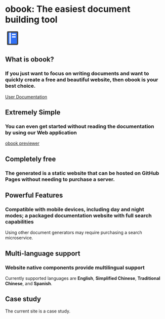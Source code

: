 # obook: The easiest document building tool

<!--desc: A very easiest and easy-to-use document site generation tool, you can even use it without reading the documentation.-->

<l-m src="https://cdn.jsdelivr.net/npm/obook@2.1.32/blocks/simp-block.html"></l-m>

<simp-block>

<img src="../publics/logo.svg" class="logo" />

## What is obook?

### If you just want to focus on writing documents and want to quickly create a free and beautiful website, then obook is your best choice.

[User Documentation](./docs/index.md)

</simp-block>

<simp-block>

## Extremely Simple

### You can even get started without reading the documentation by using our Web application

[obook previewer](https://kirakiray.github.io/o-book/webapp/)

</simp-block>

<simp-block>

## Completely free

### The generated is a static website that can be hosted on GitHub Pages without needing to purchase a server.

</simp-block>

<simp-block>

## Powerful Features

### Compatible with mobile devices, including day and night modes; a packaged documentation website with full search capabilities

Using other document generators may require purchasing a search microservice.

</simp-block>

<simp-block>

## Multi-language support

### Website native components provide multilingual support

Currently supported languages are **English**, **Simplified Chinese**, **Traditional Chinese**, and **Spanish**.

</simp-block>

<simp-block>

## Case study

The current site is a case study.

</simp-block>